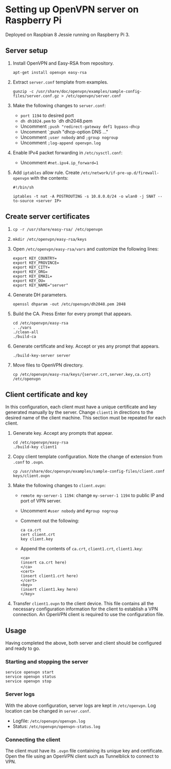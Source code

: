 Setting up OpenVPN server on Raspberry Pi
=========================================
Deployed on Raspbian 8 Jessie running on Raspberry Pi 3.

## Server setup
1.  Install OpenVPN and Easy-RSA from repository.

        apt-get install openvpn easy-rsa

2.  Extract `server.conf` template from examples.

        gunzip -c /usr/share/doc/openvpn/examples/sample-config-files/server.conf.gz > /etc/openvpn/server.conf

3.  Make the following changes to `server.conf`:

    * `port 1194` to desired port
    * `dh dh1024.pem` to `dh dh2048.pem
    * Uncomment `;push "redirect-gateway def1 bypass-dhcp`
    * Uncomment `;push "dhcp-option DNS ..."
    * Uncomment `;user nobody` and `;group nogroup`
    * Uncomment `;log-append openvpn.log`

4.  Enable IPv4 packet forwarding in `/etc/sysctl.conf`:

    * Uncomment `#net.ipv4.ip_forward=1`

5.  Add `iptables` allow rule. Create `/etc/network/if-pre-up.d/firewall-openvpn` with the contents:

    ~~~~
    #!/bin/sh

    iptables -t nat -A POSTROUTING -s 10.8.0.0/24 -o wlan0 -j SNAT --to-source <server IP>
    ~~~~

## Create server certificates

1.  `cp -r /usr/share/easy-rsa/ /etc/openvpn`
2.  `mkdir /etc/openvpn/easy-rsa/keys`
3.  Open `/etc/openvpn/easy-rsa/vars` and customize the following lines:

    ~~~~
    export KEY_COUNTRY=
    export KEY_PROVINCE=
    export KEY_CITY=
    export KEY_ORG=
    export KEY_EMAIL=
    export KEY_OU=
    export KEY_NAME="server"
    ~~~~

4.  Generate DH parameters.

        openssl dhparam -out /etc/openvpn/dh2048.pem 2048

5.  Build the CA. Press Enter for every prompt that appears.

        cd /etc/openvpn/easy-rsa
        . ./vars
        ./clean-all
        ./build-ca

6.  Generate certificate and key. Accept or yes any prompt that appears.

        ./build-key-server server

7.  Move files to OpenVPN directory.

        cp /etc/openvpn/easy-rsa/keys/{server.crt,server.key,ca.crt} /etc/openvpn

## Client certificate and key

In this configuration, each client must have a unique certificate and key
generated manually by the server. Change `client1` in directions to the desired
name of the client machine. This section must be repeated for each client.

1.  Generate key. Accept any prompts that appear.

        cd /etc/openvpn/easy-rsa
        ./build-key client1

2.  Copy client template configuration. Note the change of extension from `.conf` to `.ovpn`.

        cp /usr/share/doc/openvpn/examples/sample-config-files/client.conf keys/client.ovpn

3.  Make the following changes to `client.ovpn`:

    * `remote my-server-1 1194`: change `my-server-1 1194` to public IP and port of VPN server.
    * Uncomment `#user nobody` and `#group nogroup`
    * Comment out the following:

        ~~~~
        ca ca.crt
        cert client.crt
        key client.key
        ~~~~

    * Append the contents of `ca.crt`, `client1.crt`, `client1.key`:

        ~~~~
        <ca>
        (insert ca.crt here)
        </ca>
        <cert>
        (insert client1.crt here)
        </cert>
        <key>
        (insert client1.key here)
        </key>
        ~~~~

4.  Transfer `client1.ovpn` to the client device. This file contains all the necessary configuration information for the client to establish a VPN connection. An OpenVPN client is required to use the configuration file.

## Usage

Having completed the above, both server and client should be configured and
ready to go. 

### Starting and stopping the server

    service openvpn start
    service openvpn status
    service openvpn stop

### Server logs

With the above configuration, server logs are kept in `/etc/openvpn`. Log
location can be changed in `server.conf`.

*   Logfile: `/etc/openvpn/openvpn.log`
*   Status: `/etc/openvpn/openvpn-status.log`

### Connecting the client

The client must have its `.ovpn` file containing its unique key and certificate.
Open the file using an OpenVPN client such as Tunnelblick to connect to VPN.
